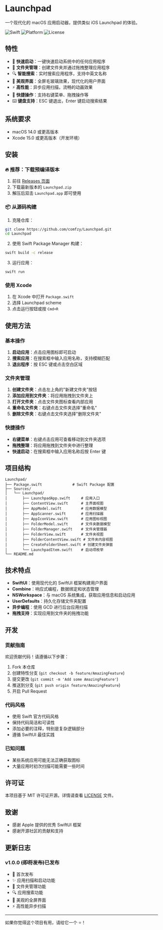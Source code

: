 # Launchpad

一个现代化的 macOS 应用启动器，提供类似 iOS Launchpad 的体验。

![Swift](https://img.shields.io/badge/Swift-5.9-orange.svg)
![Platform](https://img.shields.io/badge/Platform-macOS%2014+-blue.svg)
![License](https://img.shields.io/badge/License-MIT-green.svg)

## 特性

- 🚀 **快速启动**：一键快速启动系统中的任何应用程序
- 📁 **文件夹管理**：创建文件夹并通过拖拽整理应用程序
- 🔍 **智能搜索**：实时搜索应用程序，支持中英文名称
- 🎨 **美观界面**：全屏毛玻璃效果，现代化的用户界面
- ⚡ **高性能**：异步应用扫描，流畅的动画效果
- 🎯 **快捷操作**：支持右键菜单、拖拽操作等
- ⌨️ **键盘支持**：ESC 键退出，Enter 键启动搜索结果

## 系统要求

- macOS 14.0 或更高版本
- Xcode 15.0 或更高版本（开发环境）

## 安装

### 🔥 推荐：下载预编译版本

1. 前往 [Releases 页面](https://github.com/comfzy/Launchpad/releases)
2. 下载最新版本的 `Launchpad.zip`
3. 解压后双击 `Launchpad.app` 即可使用

### 📦 从源码构建

1. 克隆仓库：
```bash
git clone https://github.com/comfzy/Launchpad.git
cd Launchpad
```

2. 使用 Swift Package Manager 构建：
```bash
swift build -c release
```

3. 运行应用：
```bash
swift run
```

### 使用 Xcode

1. 在 Xcode 中打开 `Package.swift`
2. 选择 Launchpad scheme
3. 点击运行按钮或按 `Cmd+R`

## 使用方法

### 基本操作

1. **启动应用**：点击应用图标即可启动
2. **搜索应用**：在搜索框中输入应用名称，支持模糊匹配
3. **退出程序**：按 ESC 键或点击空白区域

### 文件夹管理

1. **创建文件夹**：点击左上角的"新建文件夹"按钮
2. **添加应用到文件夹**：将应用拖拽到文件夹上
3. **打开文件夹**：点击文件夹图标查看内部应用
4. **重命名文件夹**：右键点击文件夹选择"重命名"
5. **删除文件夹**：右键点击文件夹选择"删除文件夹"

### 快捷操作

- **右键菜单**：右键点击应用可查看移动到文件夹选项
- **拖拽整理**：将应用拖拽到文件夹中进行整理
- **快速启动**：在搜索框中输入应用名称后按 Enter 键

## 项目结构

```
Launchpad/
├── Package.swift              # Swift Package 配置
├── Sources/
│   └── Launchpad/
│       ├── LaunchpadApp.swift     # 应用入口
│       ├── ContentView.swift      # 主界面视图
│       ├── AppModel.swift         # 应用数据模型
│       ├── AppScanner.swift       # 应用扫描器
│       ├── AppIconView.swift      # 应用图标视图
│       ├── FolderModel.swift      # 文件夹数据模型
│       ├── FolderManager.swift    # 文件夹管理器
│       ├── FolderView.swift       # 文件夹视图
│       ├── FolderContentView.swift # 文件夹内容视图
│       ├── CreateFolderSheet.swift # 创建文件夹弹窗
│       └── LaunchpadItem.swift    # 启动项枚举
└── README.md
```

## 技术特点

- **SwiftUI**：使用现代化的 SwiftUI 框架构建用户界面
- **Combine**：响应式编程，数据绑定和状态管理
- **NSWorkspace**：与 macOS 系统集成，获取应用信息和启动应用
- **UserDefaults**：持久化存储文件夹配置
- **异步编程**：使用 GCD 进行后台应用扫描
- **拖拽支持**：实现应用到文件夹的拖拽功能

## 开发

### 贡献指南

欢迎贡献代码！请遵循以下步骤：

1. Fork 本仓库
2. 创建特性分支 (`git checkout -b feature/AmazingFeature`)
3. 提交更改 (`git commit -m 'Add some AmazingFeature'`)
4. 推送到分支 (`git push origin feature/AmazingFeature`)
5. 开启 Pull Request

### 代码风格

- 使用 Swift 官方代码风格
- 保持代码简洁和可读性
- 添加必要的注释，特别是复杂逻辑部分
- 遵循 SwiftUI 最佳实践

### 已知问题

- 某些系统应用可能无法正确获取图标
- 大量应用时初次扫描可能需要一些时间

## 许可证

本项目基于 MIT 许可证开源。详情请查看 [LICENSE](LICENSE) 文件。

## 致谢

- 感谢 Apple 提供的优秀 SwiftUI 框架
- 感谢开源社区的贡献和支持

## 更新日志

### v1.0.0 ~~(即将发布)~~已发布

- 🎉 首次发布
- ✨ 应用扫描和启动功能
- 📁 文件夹管理功能
- 🔍 应用搜索功能
- 🎨 美观的全屏界面
- ⚡ 高性能异步扫描

---

如果你觉得这个项目有用，请给它一个 ⭐️！
